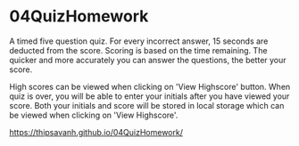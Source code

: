 # 04QuizHomework

A timed five question quiz. For every incorrect answer, 15 seconds are deducted from the score. Scoring is based on the time remaining. The quicker and more accurately you can answer the questions, the better your score.

High scores can be viewed when clicking on 'View Highscore' button. When quiz is over, you will be able to enter your initials after you have viewed your score. Both your initials and score will be stored in local storage which can be viewed when clicking on 'View Highscore'.

https://thipsavanh.github.io/04QuizHomework/